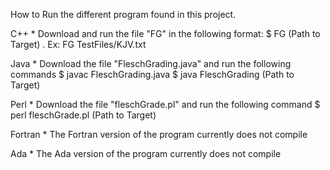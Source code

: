 How to Run the different program found in this project.

C++
    * Download and run the file "FG" in the following format:
    $ FG (Path to Target)
    . Ex: FG TestFiles/KJV.txt

Java
    * Download the file "FleschGrading.java" and run the following commands
    $ javac FleschGrading.java
    $ java FleschGrading (Path to Target)

Perl
    * Download the file "fleschGrade.pl" and run the following command
    $ perl fleschGrade.pl (Path to Target)

Fortran
    * The Fortran version of the program currently does not compile

Ada
    * The Ada version of the program currently does not compile